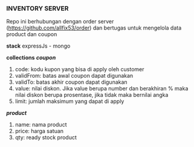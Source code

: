 ### INVENTORY SERVER

Repo ini berhubungan dengan order server (https://github.com/allfix53/order) dan bertugas untuk mengelola data product dan coupon

**stack**
expressJs - mongo

**collections**
***coupon***
1. code: kodu kupon yang bisa di apply oleh customer
2. validFrom: batas awal coupon dapat digunakan
3. validTo: batas akhir coupon dapat digunakan
4. value: nilai diskon. Jika value berupa number dan berakhiran % maka nilai diskon berupa prosentase, jika tidak maka bernilai angka
5. limit: jumlah maksimum yang dapat di apply

***product***
1. name: nama product
2. price: harga satuan
3. qty: ready stock product
